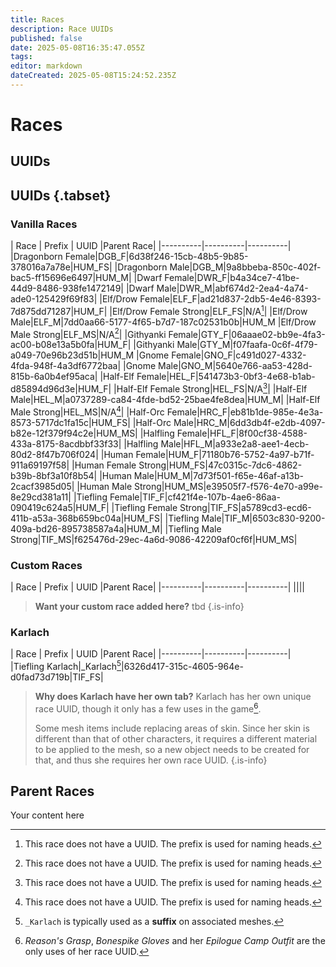 ```yaml
---
title: Races
description: Race UUIDs
published: false
date: 2025-05-08T16:35:47.055Z
tags: 
editor: markdown
dateCreated: 2025-05-08T15:24:52.235Z
---
```


# Races

## UUIDs

## UUIDs {.tabset}
### Vanilla Races
| Race | Prefix | UUID |Parent Race|
|----------|----------|----------|
|Dragonborn Female|DGB_F|6d38f246-15cb-48b5-9b85-378016a7a78e|HUM_FS|
|Dragonborn Male|DGB_M|9a8bbeba-850c-402f-bac5-ff15696e6497|HUM_M|
|Dwarf Female|DWR_F|b4a34ce7-41be-44d9-8486-938fe1472149|
|Dwarf Male|DWR_M|abf674d2-2ea4-4a74-ade0-125429f69f83|
|Elf/Drow Female|ELF_F|ad21d837-2db5-4e46-8393-7d875dd71287|HUM_F|
|Elf/Drow Female Strong|ELF_FS|N/A[^1]|
|Elf/Drow Male|ELF_M|7dd0aa66-5177-4f65-b7d7-187c02531b0b|HUM_M
|Elf/Drow Male Strong|ELF_MS|N/A[^1]|
|Githyanki Female|GTY_F|06aaae02-bb9e-4fa3-ac00-b08e13a5b0fa|HUM_F|
|Githyanki Male|GTY_M|f07faafa-0c6f-4f79-a049-70e96b23d51b|HUM_M
|Gnome Female|GNO_F|c491d027-4332-4fda-948f-4a3df6772baa|
|Gnome Male|GNO_M|5640e766-aa53-428d-815b-6a0b4ef95aca|
|Half-Elf Female|HEL_F|541473b3-0bf3-4e68-b1ab-d85894d96d3e|HUM_F|
|Half-Elf Female Strong|HEL_FS|N/A[^1]|
|Half-Elf Male|HEL_M|a0737289-ca84-4fde-bd52-25bae4fe8dea|HUM_M|
|Half-Elf Male Strong|HEL_MS|N/A[^1]|
|Half-Orc Female|HRC_F|eb81b1de-985e-4e3a-8573-5717dc1fa15c|HUM_FS|
|Half-Orc Male|HRC_M|6dd3db4f-e2db-4097-b82e-12f379f94c2e|HUM_MS|
|Halfling Female|HFL_F|8f00cf38-4588-433a-8175-8acdbbf33f33|
|Halfling Male|HFL_M|a933e2a8-aee1-4ecb-80d2-8f47b706f024|
|Human Female|HUM_F|71180b76-5752-4a97-b71f-911a69197f58|
|Human Female Strong|HUM_FS|47c0315c-7dc6-4862-b39b-8bf3a10f8b54|
|Human Male|HUM_M|7d73f501-f65e-46af-a13b-2cacf3985d05|
|Human Male Strong|HUM_MS|e39505f7-f576-4e70-a99e-8e29cd381a11|
|Tiefling Female|TIF_F|cf421f4e-107b-4ae6-86aa-090419c624a5|HUM_F|
|Tiefling Female Strong|TIF_FS|a5789cd3-ecd6-411b-a53a-368b659bc04a|HUM_FS|
|Tiefling Male|TIF_M|6503c830-9200-409a-bd26-895738587a4a|HUM_M|
|Tiefling Male Strong|TIF_MS|f625476d-29ec-4a6d-9086-42209af0cf6f|HUM_MS|

[^1]: This race does not have a UUID. The prefix is used for naming heads.

### Custom Races
| Race | Prefix | UUID |Parent Race|
|----------|----------|----------|
||||
> **Want your custom race added here?**
> tbd
{.is-info}

### Karlach
| Race | Prefix | UUID |Parent Race|
|----------|----------|----------|
|Tiefling Karlach|\_Karlach[^2]|6326d417-315c-4605-964e-d0fad73d719b|TIF_FS|

> **Why does Karlach have her own tab?**
> Karlach has her own unique race UUID, though it only has a few uses in the game[^3].
>
> Some mesh items include replacing areas of skin. Since her skin is different than that of other characters, it requires a different material to be applied to the mesh, so a new object needs to be created for that, and thus she requires her own race UUID.
{.is-info}

[^2]: `_Karlach` is typically used as a **suffix** on associated meshes.
[^3]: *Reason's Grasp*, *Bonespike Gloves* and her *Epilogue Camp Outfit* are the only uses of her race UUID. 



## Parent Races
Your content here